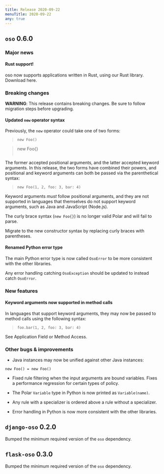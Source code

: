 ```yaml
---
title: Release 2020-09-22
menuTitle: 2020-09-22
any: true
---
```


## `oso` 0.6.0

### Major news

#### Rust support!

oso now supports applications written in Rust, using our Rust library. Download here.

### Breaking changes

**WARNING**: This release contains breaking changes. Be sure
to follow migration steps before upgrading.

#### Updated `new` operator syntax

Previously, the `new` operator could take one of two forms:

> ```
> new Foo()

> new Foo{}
> ```

The former accepted positional arguments, and the latter accepted keyword
arguments. In this release, the two forms have combined their powers, and
positional and keyword arguments can both be passed via the parenthetical
syntax:

> ```
> new Foo(1, 2, foo: 3, bar: 4)
> ```

Keyword arguments *must* follow positional arguments, and they are not
supported in languages that themselves do not support keyword arguments, such
as Java and JavaScript (Node.js).

The curly brace syntax (`new Foo{}`) is no longer valid Polar and will fail
to parse.

Migrate to the new constructor syntax by replacing curly braces with
parentheses.

#### Renamed Python error type

The main Python error type is now called `OsoError` to be more consistent
with the other libraries.

Any error handling catching `OsoException` should be updated to instead
catch `OsoError`.

### New features

#### Keyword arguments now supported in method calls

In languages that support keyword arguments, they may now be passed to method
calls using the following syntax:

> ```
> foo.bar(1, 2, foo: 3, bar: 4)
> ```

See Application Field or Method Access.

### Other bugs & improvements


* Java instances may now be unified against other Java instances:

```
new Foo() = new Foo()
```


* Fixed rule filtering when the input arguments are bound variables.
Fixes a performance regression for certain types of policy.


* The Polar `Variable` type in Python is now printed as `Variable(name)`.


* Any rule with a specializer is ordered above a rule without a specializer.


* Error handling in Python is now more consistent with the other libraries.

## `django-oso` 0.2.0

Bumped the minimum required version of the `oso` dependency.

## `flask-oso` 0.3.0

Bumped the minimum required version of the `oso` dependency.
